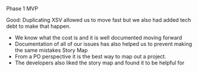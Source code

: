 Phase 1 MVP

Good:
Duplicating XSV allowed us to move fast but we also had added tech debt to make that happen.
- We know what the cost is and it is well documented moving forward
- Documentation of all of our issues has also helped us to prevent making the same mistakes
Story Map
- From a PO perspective it is the best way to map out a project.
- The developers also liked the story map and found it to be helpful for 